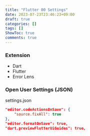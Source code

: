```yaml
---
title: "Flutter 00 Settings"
date: 2023-07-23T23:46:23+09:00
draft: true
categories: []
tags: []
ShowToc: true
comments: true
---
```


### Extension
- Dart
- Flutter
- Error Lens

### Open User Settings (JSON)
settings.json
```json 
"editor.codeActionsOnSave": {
    "source.fixAll": true
},
"editor.formatOnSave": true,
"dart.previewFlutterUiGuides": true,
```